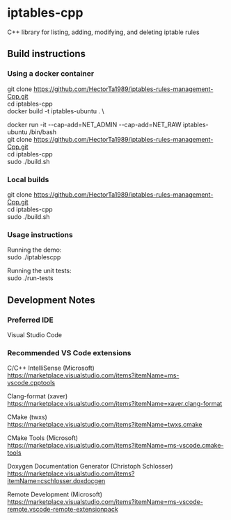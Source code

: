 # iptables-cpp

C++ library for listing, adding, modifying, and deleting iptable rules

## Build instructions

### Using a docker container

git clone https://github.com/HectorTa1989/iptables-rules-management-Cpp.git \
cd iptables-cpp \
docker build -t iptables-ubuntu . \

docker run -it --cap-add=NET_ADMIN --cap-add=NET_RAW iptables-ubuntu /bin/bash \
git clone https://github.com/HectorTa1989/iptables-rules-management-Cpp.git \
cd iptables-cpp \
sudo ./build.sh

### Local builds

git clone https://github.com/HectorTa1989/iptables-rules-management-Cpp.git \
cd iptables-cpp \
sudo ./build.sh

### Usage instructions

Running the demo: \
sudo ./iptablescpp

Running the unit tests: \
sudo ./run-tests

## Development Notes

### Preferred IDE

Visual Studio Code

### Recommended VS Code extensions

C/C++ IntelliSense (Microsoft) \
https://marketplace.visualstudio.com/items?itemName=ms-vscode.cpptools

Clang-format (xaver) \
https://marketplace.visualstudio.com/items?itemName=xaver.clang-format

CMake (twxs) \
https://marketplace.visualstudio.com/items?itemName=twxs.cmake

CMake Tools (Microsoft) \
https://marketplace.visualstudio.com/items?itemName=ms-vscode.cmake-tools

Doxygen Documentation Generator (Christoph Schlosser) \
https://marketplace.visualstudio.com/items?itemName=cschlosser.doxdocgen

Remote Development (Microsoft) \
https://marketplace.visualstudio.com/items?itemName=ms-vscode-remote.vscode-remote-extensionpack
